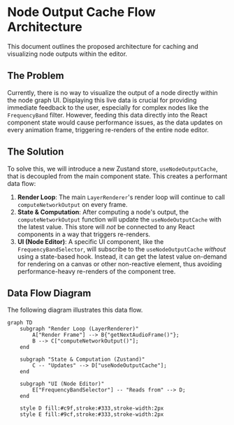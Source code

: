 # Node Output Cache Flow Architecture

This document outlines the proposed architecture for caching and visualizing node outputs within the editor.

## The Problem

Currently, there is no way to visualize the output of a node directly within the node graph UI. Displaying this live data is crucial for providing immediate feedback to the user, especially for complex nodes like the `FrequencyBand` filter. However, feeding this data directly into the React component state would cause performance issues, as the data updates on every animation frame, triggering re-renders of the entire node editor.

## The Solution

To solve this, we will introduce a new Zustand store, `useNodeOutputCache`, that is decoupled from the main component state. This creates a performant data flow:

1.  **Render Loop**: The main `LayerRenderer`'s render loop will continue to call `computeNetworkOutput` on every frame.
2.  **State & Computation**: After computing a node's output, the `computeNetworkOutput` function will update the `useNodeOutputCache` with the latest value. This store will *not* be connected to any React components in a way that triggers re-renders.
3.  **UI (Node Editor)**: A specific UI component, like the `FrequencyBandSelector`, will subscribe to the `useNodeOutputCache` *without* using a state-based hook. Instead, it can get the latest value on-demand for rendering on a canvas or other non-reactive element, thus avoiding performance-heavy re-renders of the component tree.

## Data Flow Diagram

The following diagram illustrates this data flow.

```mermaid
graph TD
    subgraph "Render Loop (LayerRenderer)"
        A["Render Frame"] --> B{"getNextAudioFrame()"};
        B --> C["computeNetworkOutput()"];
    end

    subgraph "State & Computation (Zustand)"
        C -- "Updates" --> D["useNodeOutputCache"];
    end

    subgraph "UI (Node Editor)"
        E["FrequencyBandSelector"] -- "Reads from" --> D;
    end

    style D fill:#c9f,stroke:#333,stroke-width:2px
    style E fill:#9cf,stroke:#333,stroke-width:2px
``` 